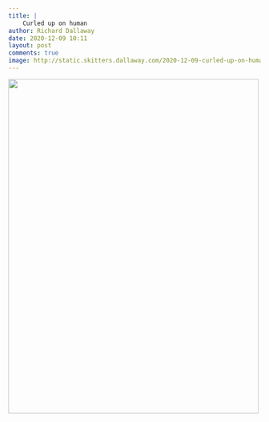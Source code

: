 ```yaml
---
title: |
    Curled up on human
author: Richard Dallaway
date: 2020-12-09 10:11
layout: post
comments: true
image: http://static.skitters.dallaway.com/2020-12-09-curled-up-on-human-fullsize-0.jpeg
---
```


<a href="http://static.skitters.dallaway.com/2020-12-09-curled-up-on-human-fullsize-0.jpeg"><img src="http://static.skitters.dallaway.com/2020-12-09-curled-up-on-human-thumb-0.jpeg" width="500" height="667"></a>

